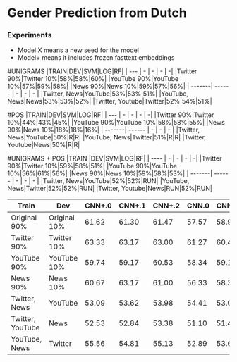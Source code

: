 # Gender Prediction from Dutch

### Experiments
- Model.X means a new seed for the model
- Model+ means it includes frozen fasttext embeddings


#UNIGRAMS
|TRAIN|DEV|SVM|LOG|RF|
| --- | - | - | - | -|
|Twitter 90%|Twitter 10%|58%|58%|60%|
|YouTube 90%|YouTube 10%|57%|59%|58%|
|News 90%|News 10%|59%|57%|56%|
| -------| ------ | - | - | - |
|Twitter, News|YouTube|53%|53%|51%|
|YouTube, News|News|53%|53%|52%|
|Twitter, Youtube|Twitter|52%|54%|51%|


#POS
|TRAIN|DEV|SVM|LOG|RF|
| --- | - | - | - | -|
|Twitter 90%|Twitter 10%|44%|43%|45%|
|YouTube 90%|YouTube 10%|58%|58%|55%|
|News 90%|News 10%|18%|18%|16%|
| -------| ------ | - | - | - |
|Twitter, News|YouTube|50%|R|R|
|YouTube, News|Twitter|51%|R|R|
|Twitter, Youtube|News|50%|R|R|

#UNIGRAMS + POS
|TRAIN |DEV|SVM|LOG|RF|
| ---- | - | - | - | -|
|Twitter 90%|Twitter 10%|59%|58%|51%|
|YouTube 90%|YouTube 10%|56%|61%|56%|
|News 90%|News 10%|59%|58%|53%|
| -------| ------ | - | - | - |
|Twitter, News|YouTube|52%|52%|RUN|
|YouTube, News|Twitter|52%|52%|RUN|
|Twitter, Youtube|News|RUN|52%|RUN|

| Train | Dev | CNN+.0 | CNN+.1 | CNN+.2 | CNN.0 | CNN.1 | CNN.2 | LSTM+.0 | LSTM+.1 | LSTM+.2 | LSTM.0 | LSTM.1 | LSTM.2 | LSTMAttention+.0 | LSTMAttention+.1 | LSTMAttention+.2 | LSTMAttention.0 | LSTMAttention.1 | LSTMAttention.2 | RCNN+.0 | RCNN+.1 | RCNN+.2 | RCNN.0 | RCNN.1 | RCNN.2 | RNN+.0 | RNN+.1 | RNN+.2 | RNN.0 | RNN.1 | RNN.2 | SelfAttention+.0 | SelfAttention+.1 | SelfAttention+.2 | SelfAttention.0 | SelfAttention.1 | SelfAttention.2 | Spacy.0 | Spacy.1 | Spacy.2 |
| ----- | --- | ------ | ------ | ------ | ----- | ----- | ----- | ------- | ------- | ------- | ------ | ------ | ------ | ---------------- | ---------------- | ---------------- | --------------- | --------------- | --------------- | ------- | ------- | ------- | ------ | ------ | ------ | ------ | ------ | ------ | ----- | ----- | ----- | ---------------- | ---------------- | ---------------- | --------------- | --------------- | --------------- | ------- | ------- | ------- |
| Original 90%|Original 10% | 61.62 | 61.30 | 61.47 | 57.57 | 58.91 | 59.50 | 47.87 | 61.28 | 50.77 | 58.83 | 59.31 | 59.22 | 60.84 | 60.20 | 60.78 | 61.52 | 61.36 | 60.90 | 62.38 | 62.46 | 61.96 | 61.21 | 61.35 | 61.81 | 50.94 | 50.70 | 51.52 | 60.73 | 56.37 | 60.74 | 60.76 | 60.65 | 61.13 | 58.77 | 60.96 | 61.73 | 63.82 | 64.42 | __**64.66**__ |
| Twitter 90%|Twitter 10% | 63.33 | 63.17 | 63.00 | 61.27 | 60.44 | 61.27 | 62.87 | 63.98 | 63.38 | 59.81 | 59.48 | 59.49 | 63.22 | 62.75 | 62.94 | 61.40 | 61.67 | 59.59 | 62.40 | 62.49 | 62.24 | 61.65 | 61.87 | 62.33 | 55.27 | 56.10 | 56.11 | 57.25 | 59.75 | 58.17 | 61.86 | 62.48 | 62.76 | 61.37 | 61.19 | 63.13 | 64.80 | __**65.80**__ | 64.85 |
| YouTube 90%|YouTube 10% | 59.74 | 59.17 | 60.53 | 58.34 | 59.13 | 58.89 | 51.36 | 51.77 | 51.53 | 57.85 | 56.32 | 57.72 | 58.94 | 59.36 | 59.04 | 57.62 | 58.17 | 58.30 | 58.62 | 59.13 | 58.45 | 58.98 | 59.04 | 58.51 | 55.09 | 51.30 | 52.15 | 55.74 | 56.15 | 56.74 | 57.81 | 57.68 | 58.38 | 57.68 | 59.40 | 59.64 | 61.97 | 62.44 | __**62.92**__ |
| News 90%|News 10% | 60.67 | 63.17 | 61.00 | 56.33 | 58.33 | 51.17 | 45.00 | 45.00 | 46.17 | 43.50 | 44.00 | 44.00 | 59.67 | 63.33 | 60.17 | 54.67 | 57.33 | 44.00 | 60.17 | 61.67 | 60.83 | 57.33 | 55.33 | 57.00 | 48.67 | 48.00 | 48.00 | 49.67 | 50.67 | 50.67 | 58.67 | 58.50 | 60.50 | 54.33 | 52.67 | 53.83 | 69.02 | __**72.28**__ | 65.76 |
| Twitter, News|YouTube | 53.09 | 53.62 | 53.98 | 54.41 | 53.09 | 51.48 | 49.85 | 49.58 | 49.56 | 52.29 | 54.68 | 54.77 | 53.14 | 53.57 | 53.93 | 54.17 | 53.49 | 54.19 | 53.29 | 53.04 | 53.16 | 52.89 | 54.07 | 53.41 | 50.22 | 51.70 | 50.67 | 55.02 | 54.33 | 53.89 | 53.67 | 53.31 | 53.45 | 53.26 | 55.10 | __**55.87**__ | 53.55 | 54.16 | 53.92 |
| Twitter, YouTube|News | 52.53 | 52.84 | 53.38 | 51.10 | 51.48 | 49.47 | 53.83 | 53.07 | 49.26 | 51.93 | 49.88 | 51.10 | 55.26 | __**55.66**__ | 54.21 | 50.45 | 51.97 | 51.95 | 52.19 | 52.50 | 53.16 | 51.36 | 52.74 | 53.40 | 51.31 | 51.86 | 49.10 | 51.14 | 51.36 | 52.17 | 51.81 | 51.57 | 51.41 | 53.62 | 54.14 | 52.45 | 54.04 | 53.71 | 54.42 |
| YouTube, News|Twitter | 55.56 | 54.81 | 55.13 | 52.89 | 53.67 | 52.63 | 50.11 | 49.91 | 49.95 | 52.13 | 52.91 | 51.21 | 54.84 | 55.89 | 55.12 | 53.24 | 53.15 | 52.43 | 55.43 | 55.52 | 55.46 | 54.40 | 53.37 | 53.84 | 50.33 | 50.16 | 50.66 | 54.12 | 51.07 | 53.40 | 55.51 | 55.21 | 55.17 | 53.76 | 54.31 | 53.11 | __**56.16**__ | 55.31 | 55.35 |
